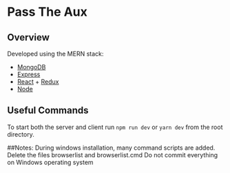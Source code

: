# Pass The Aux
## Overview
Developed using the MERN stack:
- [MongoDB](https://www.mongodb.com/)
- [Express](https://expressjs.com/)
- [React](https://reactjs.org/) + [Redux](https://redux.js.org/)
- [Node](https://nodejs.org/en/)

## Useful Commands

To start both the server and client run `npm run dev` or `yarn dev` from the root directory.

##Notes:
During windows installation, many command scripts are added.
Delete the files browserlist and browserlist.cmd
Do not commit everything on Windows operating system
